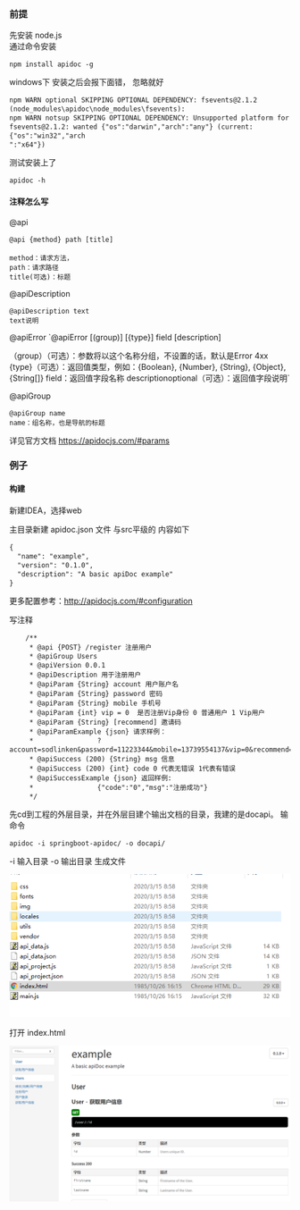 ### 前提

先安装 node.js  
通过命令安装
```
npm install apidoc -g
```
windows下 安装之后会报下面错， 忽略就好
```
npm WARN optional SKIPPING OPTIONAL DEPENDENCY: fsevents@2.1.2 (node_modules\apidoc\node_modules\fsevents):
npm WARN notsup SKIPPING OPTIONAL DEPENDENCY: Unsupported platform for fsevents@2.1.2: wanted {"os":"darwin","arch":"any"} (current: {"os":"win32","arch
":"x64"})

```
测试安装上了
```
apidoc -h
```

#### 注释怎么写
@api
```
@api {method} path [title]

method：请求方法，
path：请求路径 
title(可选)：标题
```
@apiDescription
```
@apiDescription text
text说明
```
@apiError
`@apiError [(group)] [{type}] field [description]

（group）（可选）：参数将以这个名称分组，不设置的话，默认是Error 4xx 
{type}（可选）：返回值类型，例如：{Boolean}, {Number}, {String}, {Object}, {String[]} 
field：返回值字段名称 
descriptionoptional（可选）：返回值字段说明`

@apiGroup
```
@apiGroup name
name：组名称，也是导航的标题
```
详见官方文档  https://apidocjs.com/#params

### 例子

#### 构建
新建IDEA，选择web

主目录新建 apidoc.json 文件 与src平级的
内容如下
```
{
  "name": "example",
  "version": "0.1.0",
  "description": "A basic apiDoc example"
}
```
更多配置参考：http://apidocjs.com/#configuration

写注释
```
    /**
     * @api {POST} /register 注册用户
     * @apiGroup Users
     * @apiVersion 0.0.1
     * @apiDescription 用于注册用户
     * @apiParam {String} account 用户账户名
     * @apiParam {String} password 密码
     * @apiParam {String} mobile 手机号
     * @apiParam {int} vip = 0  是否注册Vip身份 0 普通用户 1 Vip用户
     * @apiParam {String} [recommend] 邀请码
     * @apiParamExample {json} 请求样例：
     *                ?account=sodlinken&password=11223344&mobile=13739554137&vip=0&recommend=
     * @apiSuccess (200) {String} msg 信息
     * @apiSuccess (200) {int} code 0 代表无错误 1代表有错误
     * @apiSuccessExample {json} 返回样例:
     *                {"code":"0","msg":"注册成功"}
     */
```

先cd到工程的外层目录，并在外层目建个输出文档的目录，我建的是docapi。
输命令
```
apidoc -i springboot-apidoc/ -o docapi/
```
-i 输入目录 -o 输出目录
生成文件

![图1](../images/apidoc1.png)

打开 index.html

![图2](../images/apidoc2.png)


